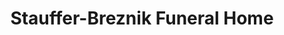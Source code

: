 ---
title: "Stauffer-Breznik Funeral Home"
url: /ringtown/stauffer-breznik-funeral-home/
shop: funeral directors
---